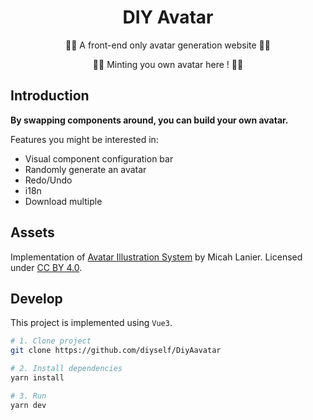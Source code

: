 <div align="center">
  <h1>DIY Avatar</h1>

  <p>🧑‍🦱 A front-end only avatar generation website 🧑‍🦳</p>
  <p>🧑‍🦱 Minting you own avatar here ! 🧑‍🦳</p>

</div>

## Introduction

**By swapping components around, you can build your own avatar.**

Features you might be interested in:

- Visual component configuration bar
- Randomly generate an avatar
- Redo/Undo
- i18n
- Download multiple

## Assets

Implementation of [Avatar Illustration System](https://www.figma.com/community/file/829741575478342595) by Micah Lanier. Licensed under [CC BY 4.0](https://creativecommons.org/licenses/by/4.0/).

## Develop

This project is implemented using `Vue3`.

```sh
# 1. Clone project
git clone https://github.com/diyself/DiyAavatar

# 2. Install dependencies
yarn install

# 3. Run
yarn dev
```
